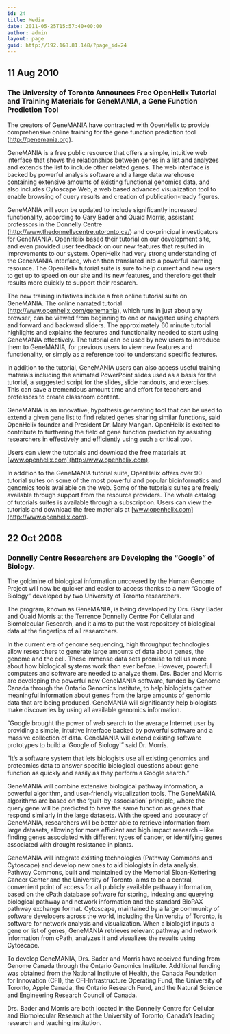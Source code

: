 ```yaml
---
id: 24
title: Media
date: 2011-05-25T15:57:40+00:00
author: admin
layout: page
guid: http://192.168.81.148/?page_id=24
---
```

## 11 Aug 2010

### The University of Toronto Announces Free OpenHelix Tutorial and Training Materials for GeneMANIA, a Gene Function Prediction Tool

The creators of GeneMANIA have contracted with OpenHelix to provide comprehensive online training for the gene function prediction tool (<http://genemania.org>).

GeneMANIA is a free public resource that offers a simple, intuitive web interface that shows the relationships between genes in a list and analyzes and extends the list to include other related genes. The web interface is backed by powerful analysis software and a large data warehouse containing extensive amounts of existing functional genomics data, and also includes Cytoscape Web, a web based advanced visualization tool to enable browsing of query results and creation of publication-ready figures.

GeneMANIA will soon be updated to include significantly increased functionality, according to Gary Bader and Quaid Morris, assistant professors in the Donnelly Centre (<http://www.thedonnellycentre.utoronto.ca/>) and co-principal investigators for GeneMANIA. OpenHelix based their tutorial on our development site, and even provided user feedback on our new features that resulted in improvements to our system. OpenHelix had very strong understanding of the GeneMANIA interface, which then translated into a powerful learning resource. The OpenHelix tutorial suite is sure to help current and new users to get up to speed on our site and its new features, and therefore get their results more quickly to support their research.

The new training initiatives include a free online tutorial suite on GeneMANIA. The online narrated tutorial (<http://www.openhelix.com/genemania>), which runs in just about any browser, can be viewed from beginning to end or navigated using chapters and forward and backward sliders. The approximately 60 minute tutorial highlights and explains the features and functionality needed to start using GeneMANIA effectively. The tutorial can be used by new users to introduce them to GeneMANIA, for previous users to view new features and functionality, or simply as a reference tool to understand specific features.

In addition to the tutorial, GeneMANIA users can also access useful training materials including the animated PowerPoint slides used as a basis for the tutorial, a suggested script for the slides, slide handouts, and exercises. This can save a tremendous amount time and effort for teachers and professors to create classroom content.

GeneMANIA is an innovative, hypothesis generating tool that can be used to extend a given gene list to find related genes sharing similar functions, said OpenHelix founder and President Dr. Mary Mangan. OpenHelix is excited to contribute to furthering the field of gene function prediction by assisting researchers in effectively and efficiently using such a critical tool.

Users can view the tutorials and download the free materials at [www.openhelix.com](http://www.openhelix.com).

In addition to the GeneMANIA tutorial suite, OpenHelix offers over 90 tutorial suites on some of the most powerful and popular bioinformatics and genomics tools available on the web. Some of the tutorials suites are freely available through support from the resource providers. The whole catalog of tutorials suites is available through a subscription. Users can view the tutorials and download the free materials at [www.openhelix.com](http://www.openhelix.com).

## 22 Oct 2008

### Donnelly Centre Researchers are Developing the &#8220;Google&#8221; of Biology.

The goldmine of biological information uncovered by the Human Genome Project will now be quicker and easier to access thanks to a new &#8220;Google of Biology&#8221; developed by two University of Toronto researchers.

The program, known as GeneMANIA, is being developed by Drs. Gary Bader and Quaid Morris at the Terrence Donnelly Centre For Cellular and Biomolecular Research, and it aims to put the vast repository of biological data at the fingertips of all researchers.

In the current era of genome sequencing, high throughput technologies allow researchers to generate large amounts of data about genes, the genome and the cell. These immense data sets promise to tell us more about how biological systems work than ever before. However, powerful computers and software are needed to analyze them. Drs. Bader and Morris are developing the powerful new GeneMANIA software, funded by Genome Canada through the Ontario Genomics Institute, to help biologists gather meaningful information about genes from the large amounts of genomic data that are being produced. GeneMANIA will significantly help biologists make discoveries by using all available genomics information.

&#8220;Google brought the power of web search to the average Internet user by providing a simple, intuitive interface backed by powerful software and a massive collection of data. GeneMANIA will extend existing software prototypes to build a &#8216;Google of Biology'&#8221; said Dr. Morris.

&#8220;It&#8217;s a software system that lets biologists use all existing genomics and proteomics data to answer specific biological questions about gene function as quickly and easily as they perform a Google search.&#8221;

GeneMANIA will combine extensive biological pathway information, a powerful algorithm, and user-friendly visualization tools. The GeneMANIA algorithms are based on the &#8216;guilt-by-association&#8217; principle, where the query gene will be predicted to have the same function as genes that respond similarly in the large datasets. With the speed and accuracy of GeneMANIA, researchers will be better able to retrieve information from large datasets, allowing for more efficient and high impact research &#8211; like finding genes associated with different types of cancer, or identifying genes associated with drought resistance in plants.

GeneMANIA will integrate existing technologies (Pathway Commons and Cytoscape) and develop new ones to aid biologists in data analysis. Pathway Commons, built and maintained by the Memorial Sloan-Kettering Cancer Center and the University of Toronto, aims to be a central, convenient point of access for all publicly available pathway information, based on the cPath database software for storing, indexing and querying biological pathway and network information and the standard BioPAX pathway exchange format. Cytoscape, maintained by a large community of software developers across the world, including the University of Toronto, is software for network analysis and visualization. When a biologist inputs a gene or list of genes, GeneMANIA retrieves relevant pathway and network information from cPath, analyzes it and visualizes the results using Cytoscape.

To develop GeneMANIA, Drs. Bader and Morris have received funding from Genome Canada through the Ontario Genomics Institute. Additional funding was obtained from the National Institute of Health, the Canada Foundation for Innovation (CFI), the CFI-Infrastructure Operating Fund, the University of Toronto, Apple Canada, the Ontario Research Fund, and the Natural Science and Engineering Research Council of Canada.

Drs. Bader and Morris are both located in the Donnelly Centre for Cellular and Biomolecular Research at the University of Toronto, Canada&#8217;s leading research and teaching institution.